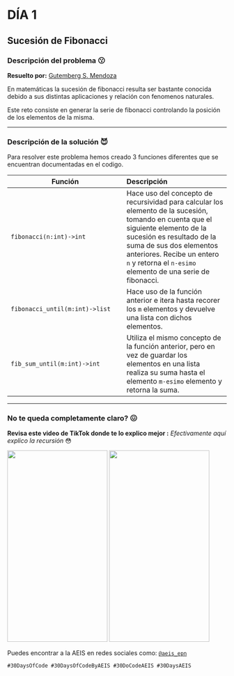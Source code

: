 # DÍA 1
## Sucesión de Fibonacci 
### Descripción del problema :kissing:
**Resuelto por:** [Gutemberg S. Mendoza](linkedin.com/in/gutembergsmendoza)

En matemáticas la sucesión de fibonacci resulta ser bastante conocida debido a sus distintas aplicaciones y relación con fenomenos naturales.

Este reto consiste en generar la serie de fibonacci controlando la posición de los elementos de la misma. 

---

### Descripción de la solución :smiling_imp:
Para resolver este problema hemos creado 3 funciones diferentes que se encuentran documentadas en el codigo.

| Función <div style="width:250px"></div> | Descripción |
| --- | :--- |
|`fibonacci(n:int)->int`| Hace uso del concepto de recursividad para calcular los elemento de la sucesión, tomando en cuenta que el siguiente elemento de la sucesión es resultado de la suma de sus dos elementos anteriores. Recibe un entero `n` y retorna el `n-esimo` elemento de una serie de fibonacci.| 
|`fibonacci_until(m:int)->list`|Hace uso de la función anterior e itera hasta recorer los ```m``` elementos y devuelve una lista con dichos elementos.|
|`fib_sum_until(m:int)->int`| Utiliza el mismo concepto de la función anterior, pero en vez de guardar los elementos en una lista realiza su suma hasta el elemento ```m-esimo``` elemento y retorna la suma.|




---
### No te queda completamente claro? :confounded:
**Revisa este video de TikTok donde te lo explico mejor :** 
*Efectivamente aquí explico la recursión* :flushed:




[<img src="https://res.cloudinary.com/marcomontalbano/image/upload/v1664260238/video_to_markdown/images/tiktok--7147938995387878661-c05b58ac6eb4c4700831b2b3070cd403.jpg" width = "230" height = "440">](https://www.tiktok.com/@steveeeeess/video/7147938995387878661?is_copy_url=1&is_from_webapp=v1&q=matardy&t=1664260192098)
[<img src="https://res.cloudinary.com/marcomontalbano/image/upload/v1664260238/video_to_markdown/images/tiktok--7147938995387878661-c05b58ac6eb4c4700831b2b3070cd403.jpg" width = "230" height = "440">](https://www.tiktok.com/@steveeeeess/video/7147938995387878661?is_copy_url=1&is_from_webapp=v1&q=matardy&t=1664260192098)




Puedes encontrar a la AEIS en redes sociales como: [```@aeis_epn```](https://www.instagram.com/aeis_epn/)



`#30DaysOfCode #30DaysOfCodeByAEIS #30DoCodeAEIS #30DaysAEIS`



